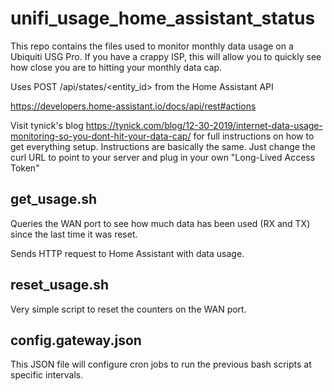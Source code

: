 # unifi_usage_home_assistant_status

This repo contains the files used to monitor monthly data usage on a Ubiquiti USG Pro. If you have a crappy ISP, this will allow you to quickly see how close you are to hitting your monthly data cap.

Uses POST /api/states/<entity_id> from the Home Assistant API

https://developers.home-assistant.io/docs/api/rest#actions

Visit tynick's blog https://tynick.com/blog/12-30-2019/internet-data-usage-monitoring-so-you-dont-hit-your-data-cap/ for full instructions on how to get everything setup.
Instructions are basically the same. Just change the curl URL to point to your server and plug in your own "Long-Lived Access Token"

## get_usage.sh

Queries the WAN port to see how much data has been used (RX and TX) since the last time it was reset.

Sends HTTP request to Home Assistant with data usage.

## reset_usage.sh

Very simple script to reset the counters on the WAN port.

## config.gateway.json

This JSON file will configure cron jobs to run the previous bash scripts at specific intervals.

